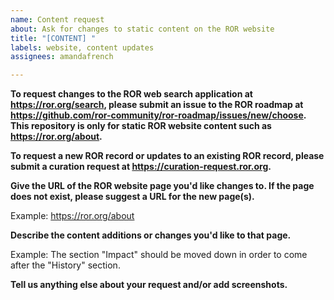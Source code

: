 ```yaml
---
name: Content request
about: Ask for changes to static content on the ROR website
title: "[CONTENT] "
labels: website, content updates
assignees: amandafrench

---
```


**To request changes to the ROR web search application at https://ror.org/search, please submit an issue to the ROR roadmap at https://github.com/ror-community/ror-roadmap/issues/new/choose. This repository is only for static ROR website content such as https://ror.org/about.**

**To request a new ROR record or updates to an existing ROR record, please submit a curation request at https://curation-request.ror.org.** 

**Give the URL of the ROR website page you'd like changes to. If the page does not exist, please suggest a URL for the new page(s).** 

Example: https://ror.org/about 

**Describe the content additions or changes you'd like to that page.** 

Example: The section "Impact" should be moved down in order to come after the "History" section. 

**Tell us anything else about your request and/or add screenshots.**
